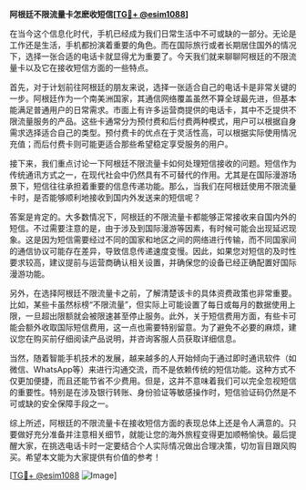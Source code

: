 **阿根廷不限流量卡怎麽收短信[[TG💪+ @esim1088](https://t.me/s/esim1088)]**

在当今这个信息化时代，手机已经成为我们日常生活中不可或缺的一部分。无论是工作还是生活，手机都扮演着重要的角色。而在国际旅行或者长期居住国外的情况下，选择一张合适的电话卡就显得尤为重要了。今天我们就来聊聊阿根廷的不限流量卡以及它在接收短信方面的一些特点。

首先，对于计划前往阿根廷的朋友来说，选择一张适合自己的电话卡是非常关键的一步。阿根廷作为一个南美洲国家，其通信网络覆盖虽然不算全球最先进，但基本能满足普通用户的日常需求。市面上有许多运营商提供的电话卡，其中不乏提供不限流量服务的产品。这些卡通常分为预付费和后付费两种模式，用户可以根据自身需求选择适合自己的类型。预付费卡的优点在于灵活性高，可以根据实际使用情况充值；而后付费卡则可能更适合那些希望稳定享受服务的用户。

接下来，我们重点讨论一下阿根廷不限流量卡如何处理短信接收的问题。短信作为传统通讯方式之一，在现代社会中仍然具有不可替代的作用。尤其是在国际漫游场景下，短信往往承担着重要的信息传递功能。那么，当我们在阿根廷使用不限流量卡时，是否能够顺利地接收到国内外发送来的短信呢？

答案是肯定的。大多数情况下，阿根廷的不限流量卡都能够正常接收来自国内外的短信。不过需要注意的是，由于涉及到国际漫游等因素，有时候可能会出现延迟现象。这是因为短信需要经过不同的国家和地区之间的网络进行传输，而不同国家间的通信协议可能存在差异，导致信息传递速度变慢。因此，如果您对短信的及时性要求较高，建议提前与运营商确认相关设置，并确保您的设备已经正确配置好国际漫游功能。

另外，在选择阿根廷不限流量卡之前，了解清楚该卡的具体资费政策也非常重要。比如，某些卡虽然标榜“不限流量”，但实际上可能设置了每日或每月的数据使用上限，一旦超出限额就会被限速甚至停止服务。此外，关于短信费用方面，有些卡可能会额外收取国际短信费用，这一点也需要特别留意。为了避免不必要的麻烦，建议您在购买前仔细阅读产品说明，并咨询客服人员获取详细信息。

当然，随着智能手机技术的发展，越来越多的人开始倾向于通过即时通讯软件（如微信、WhatsApp等）来进行沟通交流，而不是依赖传统的短信功能。这种方式不仅更加便捷，而且还能节省不少费用。但是，这并不意味着我们可以完全忽视短信的重要性。特别是在涉及银行转账、身份验证等敏感操作时，短信验证码仍然是不可或缺的安全保障手段之一。

综上所述，阿根廷的不限流量卡在接收短信方面的表现总体上还是令人满意的。只要做好充分准备并注意相关细节，就能让您的海外旅程变得更加顺畅愉快。最后提醒大家，在挑选电话卡时一定要结合个人实际情况做出合理决策，切勿盲目跟风购买。希望本文能为大家提供有价值的参考！

[[TG💪+ @esim1088](https://t.me/s/esim1088) ![Image](https://i.postimg.cc/4NQfJmqS/Snipaste-2025-05-13-00-14-12.png)]